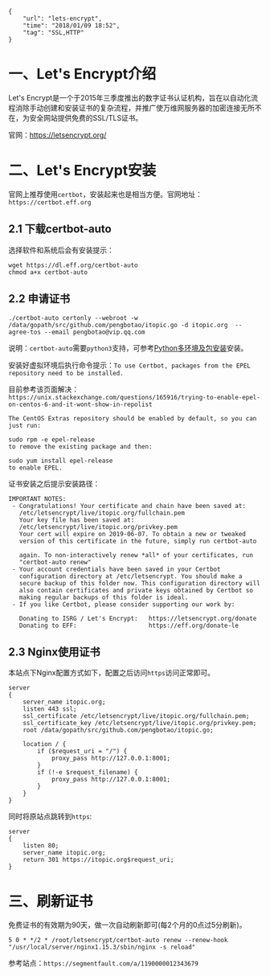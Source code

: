 ```
{
    "url": "lets-encrypt",
    "time": "2018/01/09 18:52",
    "tag": "SSL,HTTP"
}
```

# 一、Let's Encrypt介绍

Let's Encrypt是一个于2015年三季度推出的数字证书认证机构，旨在以自动化流程消除手动创建和安装证书的复杂流程，并推广使万维网服务器的加密连接无所不在，为安全网站提供免费的SSL/TLS证书。

官网：https://letsencrypt.org/

# 二、Let's Encrypt安装

官网上推荐使用`certbot`，安装起来也是相当方便。官网地址：`https://certbot.eff.org`

## 2.1 下载certbot-auto

选择软件和系统后会有安装提示：

```
wget https://dl.eff.org/certbot-auto
chmod a+x certbot-auto
```

## 2.2 申请证书
```
./certbot-auto certonly --webroot -w /data/gopath/src/github.com/pengbotao/itopic.go -d itopic.org  --agree-tos --email pengbotao@vip.qq.com
```

说明：`certbot-auto`需要`python3`支持，可参考[Python多环境及包安装](./python-environment.html)安装。


安装好虚拟环境后执行命令提示：`To use Certbot, packages from the EPEL repository need to be installed.`

目前参考该页面解决：`https://unix.stackexchange.com/questions/165916/trying-to-enable-epel-on-centos-6-and-it-wont-show-in-repolist`

```
The CentOS Extras repository should be enabled by default, so you can just run:

sudo rpm -e epel-release
to remove the existing package and then:

sudo yum install epel-release
to enable EPEL.
```

证书安装之后提示安装路径：

```
IMPORTANT NOTES:
 - Congratulations! Your certificate and chain have been saved at:
   /etc/letsencrypt/live/itopic.org/fullchain.pem
   Your key file has been saved at:
   /etc/letsencrypt/live/itopic.org/privkey.pem
   Your cert will expire on 2019-06-07. To obtain a new or tweaked
   version of this certificate in the future, simply run certbot-auto

   again. To non-interactively renew *all* of your certificates, run
   "certbot-auto renew"
 - Your account credentials have been saved in your Certbot
   configuration directory at /etc/letsencrypt. You should make a
   secure backup of this folder now. This configuration directory will
   also contain certificates and private keys obtained by Certbot so
   making regular backups of this folder is ideal.
 - If you like Certbot, please consider supporting our work by:

   Donating to ISRG / Let's Encrypt:   https://letsencrypt.org/donate
   Donating to EFF:                    https://eff.org/donate-le
```


## 2.3 Nginx使用证书

本站点下Nginx配置方式如下，配置之后访问`https`访问正常即可。

```
server
{
    server_name itopic.org;
    listen 443 ssl;
    ssl_certificate /etc/letsencrypt/live/itopic.org/fullchain.pem;
    ssl_certificate_key /etc/letsencrypt/live/itopic.org/privkey.pem;
    root /data/gopath/src/github.com/pengbotao/itopic.go;

    location / {
        if ($request_uri = "/") {
            proxy_pass http://127.0.0.1:8001;
        }
        if (!-e $request_filename) {
            proxy_pass http://127.0.0.1:8001;
        }
    }
}
```

同时将原站点跳转到`https`:

```
server
{
    listen 80;
    server_name itopic.org;
    return 301 https://itopic.org$request_uri;
}
```

# 三、刷新证书

免费证书的有效期为90天，做一次自动刷新即可(每2个月的0点过5分刷新)。

```
5 0 * */2 * /root/letsencrypt/certbot-auto renew --renew-hook "/usr/local/server/nginx1.15.3/sbin/nginx -s reload"
```

参考站点：`https://segmentfault.com/a/1190000012343679`